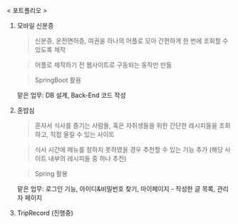 < 포트폴리오 >
1. 모바일 신분증
    > 신분증, 운전면허증, 여권을 하나의 어플로 모아 간편하게 한 번에 조회할 수 있도록 제작
    
    > 어플로 제작하기 전 웹사이트로 구동되는 동작만 만듦

    > SpringBoot 활용

    맡은 업무:  DB 설계, Back-End 코드 작성

1. 혼밥심
    > 혼자서 식사를 즐기는 사람들, 혹은 자취생들을 위한 간단한 레시피들을 조회하고, 직접 올릴 수 있는 사이트

    > 식사 시간에 메뉴를 정하지 못하였을 경우 추천할 수 있는 기능 추가 (해당 사이트 내부의 레시피들 중 하나 추천)

    > Spring 활용

    맡은 업무: 로그인 기능, 아이디&비밀번호 찾기, 마이페이지 - 작성한 글 목록, 관리자 페이지

2. TripRecord (진행중)
